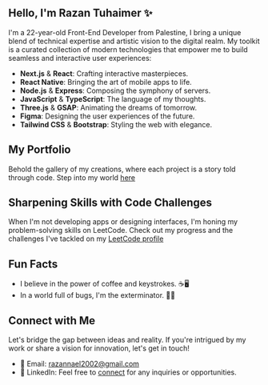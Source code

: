## Hello, I'm Razan Tuhaimer ✨


I'm a 22-year-old Front-End Developer from Palestine, I bring a unique blend of technical expertise and artistic vision to the digital realm. My toolkit is a curated collection of modern technologies that empower me to build seamless and interactive user experiences:

- **Next.js** & **React**: Crafting interactive masterpieces.
- **React Native**: Bringing the art of mobile apps to life.
- **Node.js** & **Express**: Composing the symphony of servers.
- **JavaScript** & **TypeScript**: The language of my thoughts.
- **Three.js** & **GSAP**: Animating the dreams of tomorrow.
- **Figma**: Designing the user experiences of the future.
- **Tailwind CSS** & **Bootstrap**: Styling the web with elegance.

## My Portfolio
Behold the gallery of my creations, where each project is a story told through code. Step into my world [here](https://razan-portfolio.vercel.app/)

## Sharpening Skills with Code Challenges
When I'm not developing apps or designing interfaces, I'm honing my problem-solving skills on LeetCode. Check out my progress and the challenges I've tackled on my [LeetCode profile](https://leetcode.com/ra_zan/)

## Fun Facts
- I believe in the power of coffee and keystrokes. ☕🖥️
- In a world full of bugs, I'm the exterminator. 🐞🔨

## Connect with Me
Let's bridge the gap between ideas and reality. If you're intrigued by my work or share a vision for innovation, let's get in touch!

- 📧 Email: razannael2002@gmail.com
- 💼 LinkedIn: Feel free to [connect](https://www.linkedin.com/in/razan-tuhaimer/) for any inquiries or opportunities.

